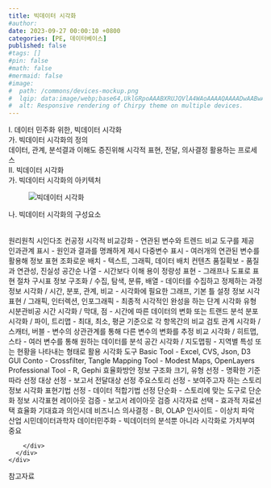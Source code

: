 ```yaml
---
title: 빅데이터 시각화
#author: 
date: 2023-09-27 00:00:10 +0800
categories: [PE, 데이터베이스]
published: false
#tags: []
#pin: false
#math: false
#mermaid: false
#image:
#  path: /commons/devices-mockup.png
#  lqip: data:image/webp;base64,UklGRpoAAABXRUJQVlA4WAoAAAAQAAAADwAABwAAQUxQSDIAAAARL0AmbZurmr57yyIiqE8oiG0bejIYEQTgqiDA9vqnsUSI6H+oAERp2HZ65qP/VIAWAFZQOCBCAAAA8AEAnQEqEAAIAAVAfCWkAALp8sF8rgRgAP7o9FDvMCkMde9PK7euH5M1m6VWoDXf2FkP3BqV0ZYbO6NA/VFIAAAA
#  alt: Responsive rendering of Chirpy theme on multiple devices.
---
```


<div class="post-wrap">
  <div class="para">
    <div class="para-title">
      I. 데이터 민주화 위한, 빅데이터 시각화
    </div>
    <div class="para-cntnt">
      <div class="para">
        <div class="para-title">
          가. 빅데이터 시각화의 정의
        </div>
        <div class="para-cntnt">
            데이터, 관계, 분석결과 이해도 증진위해 시각적 표현, 전달, 의사결정 활용하는 프로세스
        </div>
      </div>
    </div>
  </div>
  
  <div class="para">
    <div class="para-title">
      II. 빅데이터 시각화
    </div>
    <div class="para-cntnt">
      <div class="para">
        <div class="para-title">
          가. 빅데이터 시각화의 아키텍처
        </div>
        <div class="para-cntnt">
          <figure class="post-figure">
            <img src="/assets/img/posts/빅데이터-시각화.png" alt="빅데이터 시각화">
<!--            <figcaption>Source: Unveiling the Metaverse: Exploring Emerging Trends, Multifaceted Perspectives, and Future Challenges</figcaption>-->
          </figure>
        </div>
      </div>
      <div class="para">
        <div class="para-title">
          나. 빅데이터 시각화의 구성요소
        </div>
        <div class="para-cntnt">
          <table class="post-table">
          </table>
          원리원칙 시인다조 컨공정
  시각적 비교강화 - 연관된 변수와 트렌드 비교 도구를 제공
  인과관계 표시 - 원인과 결과를 명쾌하게 제시
  다중변수 표시 - 여러개의 연관된 변수를 활용해 정보 표현
  조화로운 배치 - 텍스트, 그래픽, 데이터 배치
  컨텐츠 품질확보 - 품질과 연관성, 진실성
  공간순 나열 - 시간보다 이해 용이
  정량성 표현 - 그래프나 도표로 표현
절차 구시표
  정보 구조화 / 수집, 탐색, 분류, 배열 - 데이터를 수집하고 정제하는 과정
  정보 시각화 / 시간, 분포, 관계, 비교 - 시각화에 필요한 그래프, 기본 틀 설정
  정보 시각표현 / 그래픽, 인터렉션, 인포그래픽 - 최종적 시각적인 완성을 하는 단계
시각화 유형 시분관비공
  시간 시각화 / 막대, 점 - 시간에 따른 데이터의 변화 또는 트랜드 분석
  분포 시각화 / 파이, 트리맵 - 최대, 최소, 평균 기준으로 각 항목간의 비교 검토
  관계 시각화 / 스캐터, 버블 - 변수의 상관관계를 통해 다른 변수의 변화를 추정
  비교 시각화 / 히트맵, 스타 - 여러 변수를 통해 원하는 데이터를 분석
  공간 시각화 / 지도맵핑 - 지역별 특성 또는 현황을 나타내는 형태로 활용
시각화 도구
  Basic Tool - Excel, CVS, Json, D3
  GUI Conto - Crossfilter, Tangle
  Mapping Tool - Modest Maps, OpenLayers
  Professional Tool - R, Gephi
효율화방안
  정보 구조화
    크기, 유형 선정 - 명확한 기준따라 선정
    대상 선정 - 보고서 전달대상 선정
    주요스토리 선정 - 보여주고자 하는 스토리 
  정보 시각화
    표현기법 선정 - 데이터 적합기법 선정 
    단순화 - 스토리에 맞는 도구로 단순화
  정보 시각표현
    레이아웃 검증 - 보고서 레이아웃 검증
    시각자료 선택 - 효과적 자료선택 효율화
기대효과 의인시데
  비즈니스
    의사결정 - BI, OLAP
    인사이트 - 이상치 파악
  산업
    시민데이터과학자
    데이터민주화 
- 빅데이터의 분석뿐 아니라 시각화로 가치부여 중요

        </div>
      </div>
    </div>
  </div>

  <div class="refr-wrap">
    <div class="refr-title">
        참고자료
    </div>
    <ol class="refr-list">
    <!--    <li>(나현식, 최대선) <a target="_blank" href="https://scienceon.kisti.re.kr/commons/util/originalView.do?cn=JAKO202225948430499&oCn=JAKO202225948430499&dbt=JAKO&journal=NJOU00291864">메타버스 보안 위협 요소 및 대응 방안 검토</a></li>-->
    <!--    <li>(M. Uddin, S. Manickam, H. Ullah, M. Obaidat and A. Dandoush) <a target="_blank" href="https://ieeexplore.ieee.org/abstract/document/10138386">Unveiling the Metaverse: Exploring Emerging Trends, Multifaceted Perspectives, and Future Challenges</a></li>-->
    </ol>
  </div>
</div>
